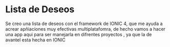 # Lista de Deseos

Se creo una lista de deseos con el framework de IONIC 4, que me ayuda a acrear apñiaciones muy efectivas multiplatafomra, de hecho vamos a hacer una app aqui para ser manejarla en difrentes proyectos , ya que la de avantel esta hecha en IONIC
